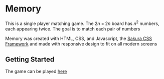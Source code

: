 # Memory

This is a single player matching game. The $2n \times 2n$ board has $n^2$ numbers, each appearing twice. The goal is to match each pair of numbers

Memory was created with HTML, CSS, and Javascript, the [Sakura CSS Framework](https://github.com/oxalorg/sakura/) and made with responsive design to fit on all modern screens

## Getting Started
The game can be played [here](https://adrianferenc.github.io/Memory-Game/)
